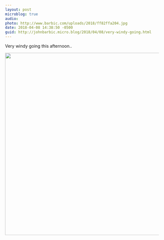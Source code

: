 ```yaml
---
layout: post
microblog: true
audio: 
photo: http://www.barbic.com/uploads/2018/ff82ffa204.jpg
date: 2018-04-08 14:38:50 -0500
guid: http://johnbarbic.micro.blog/2018/04/08/very-windy-going.html
---
```

Very windy going this afternoon..

<img src="http://www.barbic.com/uploads/2018/ff82ffa204.jpg" width="600" height="599" />
